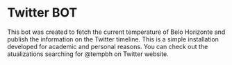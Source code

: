 # Twitter BOT
This bot was created to fetch the current temperature of Belo Horizonte and publish the information on the Twitter timeline. This is a simple installation developed for academic and personal reasons.
You can check out the atualizations searching for @tempbh on Twitter website.
